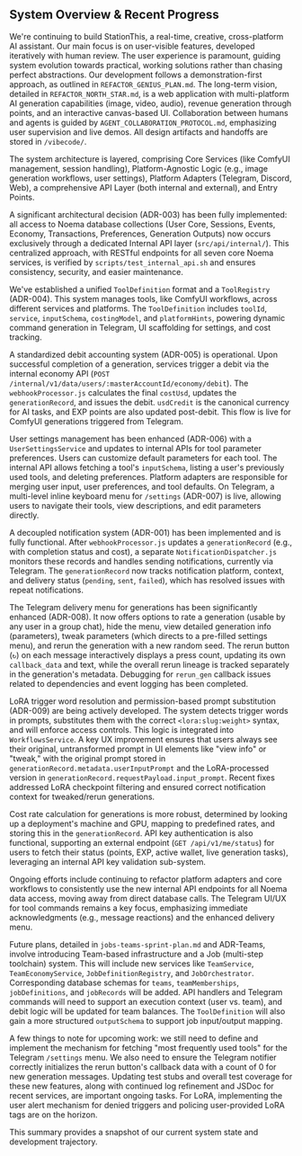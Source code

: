 ## System Overview & Recent Progress

We're continuing to build StationThis, a real-time, creative, cross-platform AI assistant. Our main focus is on user-visible features, developed iteratively with human review. The user experience is paramount, guiding system evolution towards practical, working solutions rather than chasing perfect abstractions. Our development follows a demonstration-first approach, as outlined in `REFACTOR_GENIUS_PLAN.md`. The long-term vision, detailed in `REFACTOR_NORTH_STAR.md`, is a web application with multi-platform AI generation capabilities (image, video, audio), revenue generation through points, and an interactive canvas-based UI. Collaboration between humans and agents is guided by `AGENT_COLLABORATION_PROTOCOL.md`, emphasizing user supervision and live demos. All design artifacts and handoffs are stored in `/vibecode/`.

The system architecture is layered, comprising Core Services (like ComfyUI management, session handling), Platform-Agnostic Logic (e.g., image generation workflows, user settings), Platform Adapters (Telegram, Discord, Web), a comprehensive API Layer (both internal and external), and Entry Points.

A significant architectural decision (ADR-003) has been fully implemented: all access to Noema database collections (User Core, Sessions, Events, Economy, Transactions, Preferences, Generation Outputs) now occurs exclusively through a dedicated Internal API layer (`src/api/internal/`). This centralized approach, with RESTful endpoints for all seven core Noema services, is verified by `scripts/test_internal_api.sh` and ensures consistency, security, and easier maintenance.

We've established a unified `ToolDefinition` format and a `ToolRegistry` (ADR-004). This system manages tools, like ComfyUI workflows, across different services and platforms. The `ToolDefinition` includes `toolId`, `service`, `inputSchema`, `costingModel`, and `platformHints`, powering dynamic command generation in Telegram, UI scaffolding for settings, and cost tracking.

A standardized debit accounting system (ADR-005) is operational. Upon successful completion of a generation, services trigger a debit via the internal economy API (`POST /internal/v1/data/users/:masterAccountId/economy/debit`). The `webhookProcessor.js` calculates the final `costUsd`, updates the `generationRecord`, and issues the debit. `usdCredit` is the canonical currency for AI tasks, and EXP points are also updated post-debit. This flow is live for ComfyUI generations triggered from Telegram.

User settings management has been enhanced (ADR-006) with a `UserSettingsService` and updates to internal APIs for tool parameter preferences. Users can customize default parameters for each tool. The internal API allows fetching a tool's `inputSchema`, listing a user's previously used tools, and deleting preferences. Platform adapters are responsible for merging user input, user preferences, and tool defaults. On Telegram, a multi-level inline keyboard menu for `/settings` (ADR-007) is live, allowing users to navigate their tools, view descriptions, and edit parameters directly.

A decoupled notification system (ADR-001) has been implemented and is fully functional. After `webhookProcessor.js` updates a `generationRecord` (e.g., with completion status and cost), a separate `NotificationDispatcher.js` monitors these records and handles sending notifications, currently via Telegram. The `generationRecord` now tracks notification platform, context, and delivery status (`pending`, `sent`, `failed`), which has resolved issues with repeat notifications.

The Telegram delivery menu for generations has been significantly enhanced (ADR-008). It now offers options to rate a generation (usable by any user in a group chat), hide the menu, view detailed generation info (parameters), tweak parameters (which directs to a pre-filled settings menu), and rerun the generation with a new random seed. The rerun button (`↻`) on each message interactively displays a press count, updating its own `callback_data` and text, while the overall rerun lineage is tracked separately in the generation's metadata. Debugging for `rerun_gen` callback issues related to dependencies and event logging has been completed.

LoRA trigger word resolution and permission-based prompt substitution (ADR-009) are being actively developed. The system detects trigger words in prompts, substitutes them with the correct `<lora:slug:weight>` syntax, and will enforce access controls. This logic is integrated into `WorkflowsService`. A key UX improvement ensures that users always see their original, untransformed prompt in UI elements like "view info" or "tweak," with the original prompt stored in `generationRecord.metadata.userInputPrompt` and the LoRA-processed version in `generationRecord.requestPayload.input_prompt`. Recent fixes addressed LoRA checkpoint filtering and ensured correct notification context for tweaked/rerun generations.

Cost rate calculation for generations is more robust, determined by looking up a deployment's machine and GPU, mapping to predefined rates, and storing this in the `generationRecord`. API key authentication is also functional, supporting an external endpoint (`GET /api/v1/me/status`) for users to fetch their status (points, EXP, active wallet, live generation tasks), leveraging an internal API key validation sub-system.

Ongoing efforts include continuing to refactor platform adapters and core workflows to consistently use the new internal API endpoints for all Noema data access, moving away from direct database calls. The Telegram UI/UX for tool commands remains a key focus, emphasizing immediate acknowledgments (e.g., message reactions) and the enhanced delivery menu.

Future plans, detailed in `jobs-teams-sprint-plan.md` and ADR-Teams, involve introducing Team-based infrastructure and a Job (multi-step toolchain) system. This will include new services like `TeamService`, `TeamEconomyService`, `JobDefinitionRegistry`, and `JobOrchestrator`. Corresponding database schemas for `teams`, `teamMemberships`, `jobDefinitions`, and `jobRecords` will be added. API handlers and Telegram commands will need to support an execution context (user vs. team), and debit logic will be updated for team balances. The `ToolDefinition` will also gain a more structured `outputSchema` to support job input/output mapping.

A few things to note for upcoming work: we still need to define and implement the mechanism for fetching "most frequently used tools" for the Telegram `/settings` menu. We also need to ensure the Telegram notifier correctly initializes the rerun button's callback data with a count of 0 for new generation messages. Updating test stubs and overall test coverage for these new features, along with continued log refinement and JSDoc for recent services, are important ongoing tasks. For LoRA, implementing the user alert mechanism for denied triggers and policing user-provided LoRA tags are on the horizon.

This summary provides a snapshot of our current system state and development trajectory. 